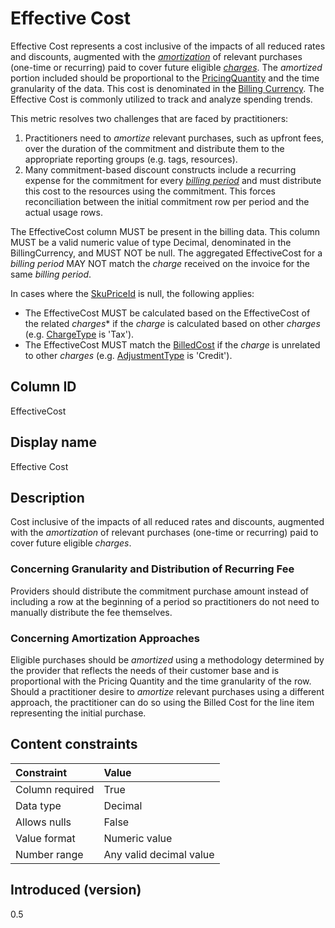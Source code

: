# Effective Cost

Effective Cost represents a cost inclusive of the impacts of all reduced rates and discounts, augmented with the [*amortization*](#glossary:amortization) of relevant purchases (one-time or recurring) paid to cover future eligible [*charges*](#glossary:charge). The *amortized* portion included should be proportional to the [PricingQuantity](#pricingquantity) and the time granularity of the data. This cost is denominated in the [Billing Currency](#billingcurrency). The Effective Cost is commonly utilized to track and analyze spending trends.

This metric resolves two challenges that are faced by practitioners:

1. Practitioners need to *amortize* relevant purchases, such as upfront fees, over the duration of the commitment and distribute them to the appropriate reporting groups (e.g. tags, resources).
2. Many commitment-based discount constructs include a recurring expense for the commitment for every [*billing period*](#glossary:billing-period) and must distribute this cost to the resources using the commitment. This forces reconciliation between the initial commitment row per period and the actual usage rows.

The EffectiveCost column MUST be present in the billing data. This column MUST be a valid numeric value of type Decimal, denominated in the BillingCurrency, and MUST NOT be null. The aggregated EffectiveCost for a *billing period* MAY NOT match the *charge* received on the invoice for the same *billing period*.

In cases where the [SkuPriceId](#skupriceid) is null, the following applies:

* The EffectiveCost MUST be calculated based on the EffectiveCost of the related *charges** if the *charge* is calculated based on other *charges* (e.g. [ChargeType](#chargetype) is 'Tax').
* The EffectiveCost MUST match the [BilledCost](#billedcost) if the *charge* is unrelated to other *charges* (e.g. [AdjustmentType](#adjustmenttype) is 'Credit').

## Column ID

EffectiveCost

## Display name

Effective Cost

## Description

Cost inclusive of the impacts of all reduced rates and discounts, augmented with the *amortization* of relevant purchases (one-time or recurring) paid to cover future eligible *charges*.

### Concerning Granularity and Distribution of Recurring Fee

Providers should distribute the commitment purchase amount instead of including a row at the beginning of a period so practitioners do not need to manually distribute the fee themselves.

### Concerning Amortization Approaches

Eligible purchases should be *amortized* using a methodology determined by the provider that reflects the needs of their customer base and is proportional with the Pricing Quantity and the time granularity of the row. Should a practitioner desire to *amortize* relevant purchases using a different approach, the practitioner can do so using the Billed Cost for the line item representing the initial purchase.

## Content constraints

|    Constraint   |      Value              |
|:----------------|:------------------------|
| Column required | True                    |
| Data type       | Decimal                 |
| Allows nulls    | False                   |
| Value format    | Numeric value           |
| Number range    | Any valid decimal value |

## Introduced (version)

0.5
